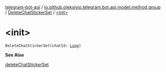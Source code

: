 [telegram-bot-api](../../index.md) / [io.github.oleksivio.telegram.bot.api.model.method.group](../index.md) / [DeleteChatStickerSet](index.md) / [&lt;init&gt;](./-init-.md)

# &lt;init&gt;

`DeleteChatStickerSet(chatId: `[`Long`](https://kotlinlang.org/api/latest/jvm/stdlib/kotlin/-long/index.html)`)`

**See Also**

[deleteChatStickerSet](#)

